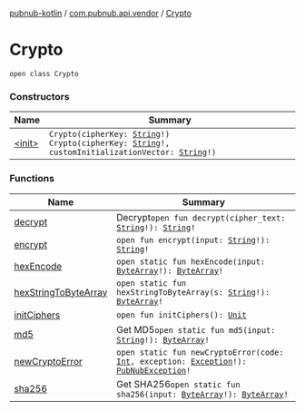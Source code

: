 [pubnub-kotlin](../../index.md) / [com.pubnub.api.vendor](../index.md) / [Crypto](./index.md)

# Crypto

`open class Crypto`

### Constructors

| Name | Summary |
|---|---|
| [&lt;init&gt;](-init-.md) | `Crypto(cipherKey: `[`String`](https://kotlinlang.org/api/latest/jvm/stdlib/kotlin/-string/index.html)`!)`<br>`Crypto(cipherKey: `[`String`](https://kotlinlang.org/api/latest/jvm/stdlib/kotlin/-string/index.html)`!, customInitializationVector: `[`String`](https://kotlinlang.org/api/latest/jvm/stdlib/kotlin/-string/index.html)`!)` |

### Functions

| Name | Summary |
|---|---|
| [decrypt](decrypt.md) | Decrypt`open fun decrypt(cipher_text: `[`String`](https://kotlinlang.org/api/latest/jvm/stdlib/kotlin/-string/index.html)`!): `[`String`](https://kotlinlang.org/api/latest/jvm/stdlib/kotlin/-string/index.html)`!` |
| [encrypt](encrypt.md) | `open fun encrypt(input: `[`String`](https://kotlinlang.org/api/latest/jvm/stdlib/kotlin/-string/index.html)`!): `[`String`](https://kotlinlang.org/api/latest/jvm/stdlib/kotlin/-string/index.html)`!` |
| [hexEncode](hex-encode.md) | `open static fun hexEncode(input: `[`ByteArray`](https://kotlinlang.org/api/latest/jvm/stdlib/kotlin/-byte-array/index.html)`!): `[`ByteArray`](https://kotlinlang.org/api/latest/jvm/stdlib/kotlin/-byte-array/index.html)`!` |
| [hexStringToByteArray](hex-string-to-byte-array.md) | `open static fun hexStringToByteArray(s: `[`String`](https://kotlinlang.org/api/latest/jvm/stdlib/kotlin/-string/index.html)`!): `[`ByteArray`](https://kotlinlang.org/api/latest/jvm/stdlib/kotlin/-byte-array/index.html)`!` |
| [initCiphers](init-ciphers.md) | `open fun initCiphers(): `[`Unit`](https://kotlinlang.org/api/latest/jvm/stdlib/kotlin/-unit/index.html) |
| [md5](md5.md) | Get MD5`open static fun md5(input: `[`String`](https://kotlinlang.org/api/latest/jvm/stdlib/kotlin/-string/index.html)`!): `[`ByteArray`](https://kotlinlang.org/api/latest/jvm/stdlib/kotlin/-byte-array/index.html)`!` |
| [newCryptoError](new-crypto-error.md) | `open static fun newCryptoError(code: `[`Int`](https://kotlinlang.org/api/latest/jvm/stdlib/kotlin/-int/index.html)`, exception: `[`Exception`](https://docs.oracle.com/javase/6/docs/api/java/lang/Exception.html)`!): `[`PubNubException`](../../com.pubnub.api/-pub-nub-exception/index.md)`!` |
| [sha256](sha256.md) | Get SHA256`open static fun sha256(input: `[`ByteArray`](https://kotlinlang.org/api/latest/jvm/stdlib/kotlin/-byte-array/index.html)`!): `[`ByteArray`](https://kotlinlang.org/api/latest/jvm/stdlib/kotlin/-byte-array/index.html)`!` |

